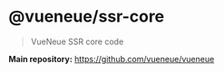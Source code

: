 # @vueneue/ssr-core

> VueNeue SSR core code

**Main repository:** https://github.com/vueneue/vueneue
